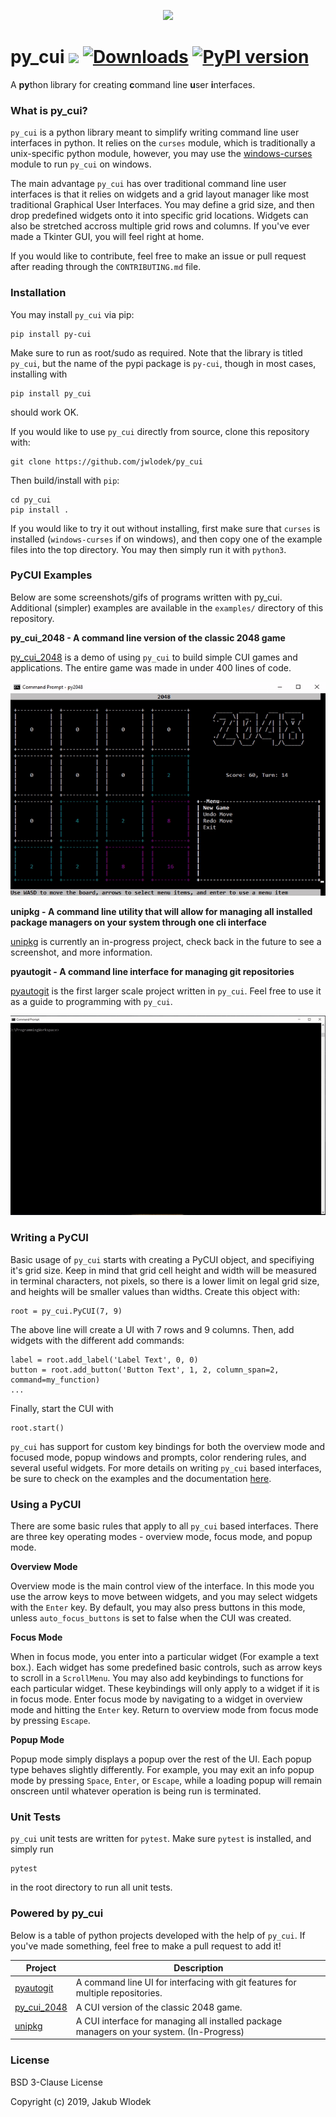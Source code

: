 <p align="center">
    <img src="https://raw.githubusercontent.com/jwlodek/py_cui/master/docs/assets/py_cui_logo.png">
</p>

# py_cui ![](https://travis-ci.org/jwlodek/py_cui.svg?branch=master) [![Downloads](https://pepy.tech/badge/py-cui)](https://pepy.tech/project/py-cui) [![PyPI version](https://badge.fury.io/py/py-cui.svg)](https://badge.fury.io/py/py-cui)

A **py**thon library for creating **c**ommand line **u**ser **i**nterfaces.

### What is py_cui?

`py_cui` is a python library meant to simplify writing command line user interfaces in python. It relies on the `curses` module, which is traditionally a unix-specific python module, however, you may use the [windows-curses](https://github.com/zephyrproject-rtos/windows-curses) module to run `py_cui` on windows.

The main advantage `py_cui` has over traditional command line user interfaces is that it relies on widgets and a grid layout manager like most traditional Graphical User Interfaces. You may define a grid size, and then drop predefined widgets onto it into specific grid locations. Widgets can also be stretched accross multiple grid rows and columns. If you've ever made a Tkinter GUI, you will feel right at home.

If you would like to contribute, feel free to make an issue or pull request after reading through the `CONTRIBUTING.md` file.

### Installation

You may install `py_cui` via pip:
```
pip install py-cui
```
Make sure to run as root/sudo as required. Note that the library is titled `py_cui`, but the name of the pypi package is `py-cui`, though in most cases, installing with 
```
pip install py_cui
```
should work OK.

If you would like to use `py_cui` directly from source, clone this repository with:
```
git clone https://github.com/jwlodek/py_cui
```
Then build/install with `pip`:
```
cd py_cui
pip install .
```
If you would like to try it out without installing, first make sure that `curses` is installed (`windows-curses` if on windows), and then copy one of the example files into the top directory. You may then simply run it with `python3`.

### PyCUI Examples

Below are some screenshots/gifs of programs written with py_cui. Additional (simpler) examples are available in the `examples/` directory of this repository.

**py_cui_2048 - A command line version of the classic 2048 game**

[py_cui_2048](https://github.com/jwlodek/py_cui_2048) is a demo of using `py_cui` to build simple CUI games and applications. The entire game was made in under 400 lines of code.
<p align="center">
    <img src="docs/assets/py2048-demo.gif">
</p>

**unipkg - A command line utility that will allow for managing all installed package managers on your system through one cli interface**

[unipkg](https://github.com/jwlodek/unipkg) is currently an in-progress project, check back in the future to see a screenshot, and more information.

**pyautogit - A command line interface for managing git repositories**

[pyautogit](https://github.com/jwlodek/pyautogit) is the first larger scale project written in `py_cui`. Feel free to use it as a guide to programming with `py_cui`.
<p align="center">
    <img src="docs/assets/pyautogit-demo.gif">
</p>

### Writing a PyCUI

Basic usage of `py_cui` starts with creating a PyCUI object, and specifiying it's grid size. Keep in mind that grid cell height and width will be measured in terminal characters, not pixels, so there is a lower limit on legal grid size, and heights will be smaller values than widths. Create this object with:
```
root = py_cui.PyCUI(7, 9)
```
The above line will create a UI with 7 rows and 9 columns. Then, add widgets with the different add commands:
```
label = root.add_label('Label Text', 0, 0)
button = root.add_button('Button Text', 1, 2, column_span=2, command=my_function)
...
```

Finally, start the CUI with
```
root.start()
```

`py_cui` has support for custom key bindings for both the overview mode and focused mode, popup windows and prompts, color rendering rules, and several useful widgets. For more details on writing `py_cui` based interfaces, be sure to check on the examples and the documentation [here](https://jwlodek.github.io/py_cui-docs).

### Using a PyCUI

There are some basic rules that apply to all `py_cui` based interfaces. There are three key operating modes - overview mode, focus mode, and popup mode. 

**Overview Mode**

Overview mode is the main control view of the interface. In this mode you use the arrow keys to move between widgets, and you may select widgets with the `Enter` key. By default, you may also press buttons in this mode, unless `auto_focus_buttons` is set to false when the CUI was created.

**Focus Mode**

When in focus mode, you enter into a particular widget (For example a text box.). Each widget has some predefined basic controls, such as arrow keys to scroll in a `ScrollMenu`. You may also add keybindings to functions for each particular widget. These keybindings will only apply to a widget if it is in focus mode. Enter focus mode by navigating to a widget in overview mode and hitting the `Enter` key. Return to overview mode from focus mode by pressing `Escape`.

**Popup Mode**

Popup mode simply displays a popup over the rest of the UI. Each popup type behaves slightly differently. For example, you may exit an info popup mode by pressing `Space`, `Enter`, or `Escape`, while a loading popup will remain onscreen until whatever operation is being run is terminated.

### Unit Tests

`py_cui` unit tests are written for `pytest`. Make sure `pytest` is installed, and simply run
```
pytest
```
in the root directory to run all unit tests.

### Powered by py_cui

Below is a table of python projects developed with the help of `py_cui`. If you've made something, feel free to make a pull request to add it!

Project | Description
--------|-------------
[pyautogit](https://github.com/jwlodek/pyautogit) | A command line UI for interfacing with git features for multiple repositories.
[py_cui_2048](https://github.com/jwlodek/py_cui_2048) | A CUI version of the classic 2048 game.
[unipkg](https://github.com/jwlodek/unipkg) | A CUI interface for managing all installed package managers on your system. (In-Progress)

### License

BSD 3-Clause License

Copyright (c) 2019, Jakub Wlodek